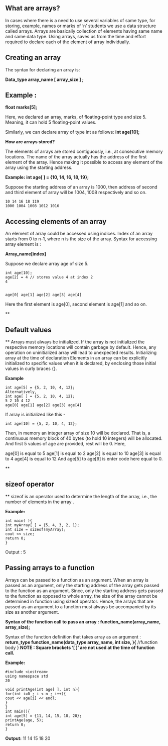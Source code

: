 ## **What are arrays?**

In cases where there is a need to use several variables of same type, for storing,
example, names or marks of ‘n’ students we use a data structure called arrays.
Arrays are basically collection of elements having same name and same data type.
Using arrays, saves us from the time and effort required to declare each of the
element of array individually.

## **Creating an array**

The syntax for declaring an array is:

**Data_type array_name [ array_size ] ;**

## **Example :**

**float marks[5];**

Here, we declared an array, marks, of floating-point type and size 5. Meaning, it
can hold 5 floating-point values.

Similarly, we can declare array of type int as follows:
**int age[10];**

**How are arrays stored?**

The elements of arrays are stored contiguously, i.e., at consecutive memory
locations. The name of the array actually has the address of the first element of
the array. Hence making it possible to access any element of the array using the
starting address.

**Example:**
**int age[ ] = {10, 14, 16, 18, 19};**

Suppose the starting address of an array is 1000, then address of second and third
element of array will be 1004, 1008 respectively and so on.

    10 14 16 18 119
    1000 1004 1008 1012 1016

## **Accessing elements of an array**

An element of array could be accessed using indices. Index of an array starts from
0 to n-1, where n is the size of the array.
Syntax for accessing array element is :

**Array_name[index]**

Suppose we declare array age of size 5.

    int age[10];
    age[2] = 4 // stores value 4 at index 2
    4

  
    age[0] age[1] age[2] age[3] age[4]

Here the first element is age[0], second element is age[1] and so on.

**

## Default values

**
Arrays must always be initialized. If the array is not initialized the respective
memory locations will contain garbage by default. Hence, any operation on
uninitialized array will lead to unexpected results.
Initializing array at the time of declaration
Elements in an array can be explicitly initialized to specific values when it is
declared, by enclosing those initial values in curly braces {}.

**Example**

    int age[5] = {5, 2, 10, 4, 12};
    Alternatively,
    int age[ ] = {5, 2, 10, 4, 12};
    5 2 10 4 12
    age[0] age[1] age[2] age[3] age[4]

If array is initialized like this -

    int age[10] = {5, 2, 10, 4, 12};

Then, in memory an integer array of size 10 will be declared. That is, a continuous
memory block of 40 bytes (to hold 10 integers) will be allocated. And first 5 values
of age are provided, rest will be 0.
Here,

age[0] is equal to 5
age[1] is equal to 2
age[2] is equal to 10
age[3] is equal to 4
age[4] is equal to 12
And age[5] to age[9] is enter code here equal to 0.

**

## sizeof operator

**
sizeof is an operator used to determine the length of the array, i.e., the number
of elements in the array .

**Example:**

    int main( ){
    int myArray[ ] = {5, 4, 3, 2, 1};
    int size = sizeof(myArray);
    cout << size;
    return 0;
    }

Output :
5

## **Passing arrays to a function**

Arrays can be passed to a function as an argument. When an array is passed as an
argument, only the starting address of the array gets passed to the function as an
argument. Since, only the starting address gets passed to the function as opposed
to whole array, the size of the array cannot be determined in function using sizeof
operator. Hence, the arrays that are passed as an argument to a function must
always be accompanied by its size as another argument.

**Syntax of the function call to pass an array :**
**function_name(array_name, array_size);**

Syntax of the function definition that takes array as an argument :
**return_type function_name(data_type array_name, int size, <other
arguments>){**
//function body
}
**NOTE : Square brackets ‘[ ]’ are not used at the time of function call.**

**Example:**

    #include <iostream>
    using namespace std
    20
    
    void printAge(int age[ ], int n){
    for(int i=0 ; i < n ; i++){
    cout << age[i] << endl;
    }
    }
    int main(){
    int age[5] = {11, 14, 15, 18, 20};
    printAge(age, 5);
    return 0;
    }

**Output:**
11
14
15
18
20

